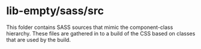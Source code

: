 # lib-empty/sass/src

This folder contains SASS sources that mimic the component-class hierarchy. These files
are gathered in to a build of the CSS based on classes that are used by the build.
